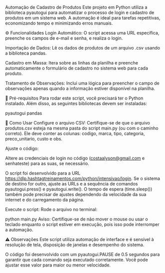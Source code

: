 Automação de Cadastro de Produtos
Este projeto em Python utiliza a biblioteca pyautogui para automatizar o processo de login e cadastro de produtos em um sistema web. A automação é ideal para tarefas repetitivas, economizando tempo e minimizando erros manuais.

⚙️ Funcionalidades
Login Automático: O script acessa uma URL específica, preenche os campos de e-mail e senha, e realiza o login.

Importação de Dados: Lê os dados de produtos de um arquivo .csv usando a biblioteca pandas.

Cadastro em Massa: Itera sobre as linhas da planilha e preenche automaticamente o formulário de cadastro no sistema web para cada produto.

Tratamento de Observações: Inclui uma lógica para preencher o campo de observações apenas quando a informação estiver disponível na planilha.

🔧 Pré-requisitos
Para rodar este script, você precisará ter o Python instalado. Além disso, as seguintes bibliotecas devem ser instaladas:

 pyautogui
 pandas


🚀 Como Usar
Configure o arquivo CSV: Certifique-se de que o arquivo produtos.csv esteja na mesma pasta do script main.py (ou com o caminho correto). Ele deve conter as colunas: codigo, marca, tipo, categoria, preco_unitario, custo e obs.

Ajuste o código:

Altere as credenciais de login no código (costaalyson@gmail.com e senhateste) para as suas, se necessário.

O script foi desenvolvido para a URL https://dlp.hashtagtreinamentos.com/python/intensivao/login. Se o sistema de destino for outro, ajuste as URLs e a sequência de comandos pyautogui.press() e pyautogui.write(). O tempo de espera (time.sleep()) também pode precisar de ajustes dependendo da velocidade da sua internet e do carregamento da página.

Execute o script: Rode o arquivo no terminal:

python main.py
Aviso: Certifique-se de não mover o mouse ou usar o teclado enquanto o script estiver em execução, pois isso pode interromper a automação.

⚠️ Observações
Este script utiliza automação de interface e é sensível à resolução de tela, disposição de janelas e desempenho do sistema.

O código foi desenvolvido com um pyautogui.PAUSE de 0.5 segundos para garantir que cada comando seja executado corretamente. Você pode ajustar esse valor para maior ou menor velocidade.
